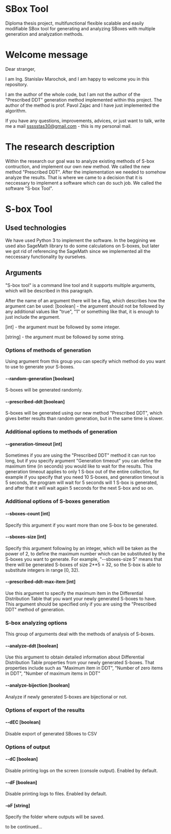 # SBox Tool
Diploma thesis project, multifunctional flexible scalable and easily modifiable SBox tool for generating and analyzing SBoxes with multiple generation and analyzation methods.

# Welcome message
Dear stranger,

I am Ing. Stanislav Marochok, and I am happy to welcome you in this repository. 

I am the author of the whole code, but I am not the author of the "Prescribed DDT" generation method implemented within this project. The author of the method is prof. Pavol Zajac and I have just implemented the algorithm.

If you have any questions, improvements, advices, or just want to talk, write me a mail [ssssstas30@gmail.com](mailto:ssssstas30@gmail.com) - this is my personal mail.

# The research description
Within the research our goal was to analyze existing methods of S-box contruction, and implement our own new method. We called the new method "Prescribed DDT". After the implementation we needed to somehow analyze the results. That is where we came to a decision that it is neccessary to implement a software which can do such job. We called the software "S-box Tool".

# S-box Tool
## Used technologies
We have used Python 3 to implement the software. In the beggining we used also SageMath library to do some calculations on S-boxes, but later we got rid of referencing the SageMath since we implemented all the neccessary functionality by ourselves.

## Arguments
"S-box tool" is a command line tool and it supports multiple arguments, which will be described in this paragraph.

After the name of an argument there will be a flag, which describes how the argument can be used:
[boolean] - the argument should not be followed by any additional values like "true", "1" or something like that, it is enough to just include the argument.

[int] - the argument must be followed by some integer.

[string] - the argument must be followed by some string.

### Options of methods of generation

Using argument from this group you can specify which method do you want to use to generate your S-boxes.

#### --random-generation [boolean]
S-boxes will be generated randomly. 

#### --prescribed-ddt [boolean]
S-boxes will be generated using our new method "Prescribed DDT", which gives better results than random generation, but in the same time is slower.

### Additional options to methods of generation

#### --generation-timeout [int]
Sometimes if you are using the "Prescribed DDT" method it can run too long, but if you specify argument "Generation timeout" you can define the maximum time (in seconds) you would like to wait for the results. This generation timeout applies to only 1 S-box out of the entire collection, for example if you specify that you need 10 S-boxes, and generation timeout is 5 seconds, the program will wait for 5 seconds will 1 S-box is generated, and after that it will wait again 5 seconds for the next S-box and so on.

### Additional options of S-boxes generation

#### --sboxes-count [int]
Specify this argument if you want more than one S-box to be generated.

#### --sboxes-size [int]
Specify this argument following by an integer, which will be taken as the power of 2, to define the maximum number which can be substituted by the S-boxes you want to generate. For example, "--sboxes-size 5" means that there will be generated S-boxes of size 2\*\*5 = 32, so the S-box is able to substitute integers in range [0, 32).

#### --prescribed-ddt-max-item [int]
Use this argument to specify the maximum item in the Differential Distribution Table that you want your newly generated S-boxes to have. This argument should be specified only if you are using the "Prescribed DDT" method of generation.

### S-box analyzing options
This group of arguments deal with the methods of analysis of S-boxes.

#### --analyze-ddt [boolean]
Use this argument to obtain detailed information about Differential Distribution Table properties from your newly generated S-boxes. That properties include such as "Maximum item in DDT", "Number of zero items in DDT", "Number of maximum items in DDT"

#### --analyze-bijection [boolean]
Analyze if newly generated S-boxes are bijectional or not.

### Options of export of the results

#### --dEC [boolean]
Disable export of generated SBoxes to CSV

### Options of output

#### --dC [boolean]
Disable printing logs on the screen (console output). Enabled by default.

#### --dF [boolean]
Disable printing logs to files. Enabled by default.

#### -oF [string]
Specify the folder where outputs will be saved.

to be continued...
